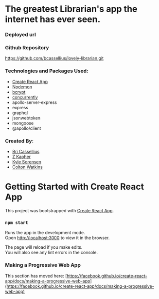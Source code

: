# The greatest Librarian's app the internet has ever seen. 

### Deployed url

### Github Repository
https://github.com/bcassellius/lovely-librarian.git

### Technologies and Packages Used:
- [Create React App](https://github.com/facebook/create-react-app)
- [Nodemon](https://www.npmjs.com/package/nodemon)
- [bcrypt](https://www.npmjs.com/package/bcrypt)
- [concurrently](https://www.npmjs.com/package/concurrently)
- apollo-server-express
- express
- graphql
- jsonwebtoken
- mongoose
- @apollo/client

### Created By:

- [Bri Cassellius](https://github.com/bcassellius)
- [Z Kaoher](https://github.com/kaohzina)
- [Kyle Sorensen](https://github.com/ksore85)
- [Colton Watkins](https://github.com/watkincw)



# Getting Started with Create React App

This project was bootstrapped with [Create React App](https://github.com/facebook/create-react-app).

### `npm start`

Runs the app in the development mode.\
Open [http://localhost:3000](http://localhost:3000) to view it in the browser.

The page will reload if you make edits.\
You will also see any lint errors in the console.


### Making a Progressive Web App

This section has moved here: [https://facebook.github.io/create-react-app/docs/making-a-progressive-web-app](https://facebook.github.io/create-react-app/docs/making-a-progressive-web-app)
